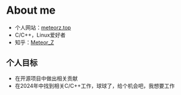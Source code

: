 # About me

- 个人网站：[meteorz.top](meteorz.top)
- C/C++，Linux爱好者
- 知乎：[Meteor_Z](https://www.zhihu.com/people/newlzc)

## 个人目标

- 在开源项目中做出相关贡献
- 在2024年中找到相关C/C++工作，球球了，给个机会吧，我想要工作

